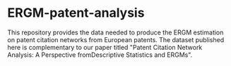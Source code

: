 # ERGM-patent-analysis
This repository provides the data needed to produce the ERGM estimation on patent citation networks from European patents. The dataset published here is complementary to our paper titled "Patent Citation Network Analysis:  A Perspective fromDescriptive Statistics and ERGMs".
